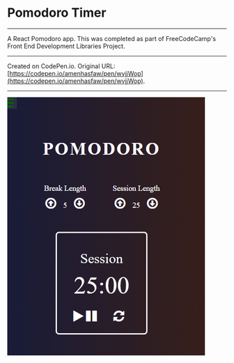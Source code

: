 # Pomodoro Timer

---

A React Pomodoro app. This was completed as part of FreeCodeCamp's Front End Development Libraries Project.

---

Created on CodePen.io. Original URL: [https://codepen.io/amenhasfaw/pen/wvjjWop](https://codepen.io/amenhasfaw/pen/wvjjWop).

---

![](https://github.com/amenhasfaw/Pomodoro-Timer-FCC/blob/master/Screenshot%202022-10-01%20185610.png)

